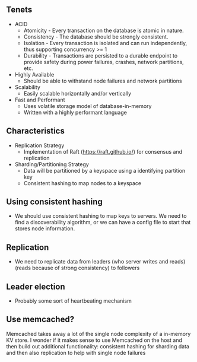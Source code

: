 ## Tenets
* ACID
    * Atomicity - Every transaction on the database is atomic in nature.
    * Consistency - The database should be strongly consistent.
    * Isolation - Every transaction is isolated and can run independently, thus supporting concurrency >= 1
    * Durability - Transactions are persisted to a durable endpoint to provide safety during power failures, crashes, network partitions, etc.
* Highly Available
    * Should be able to withstand node failures and network partitions
* Scalability
    * Easily scalable horizontally and/or vertically
* Fast and Performant
    * Uses volatile storage model of database-in-memory
    * Written with a highly performant language

## Characteristics
* Replication Strategy
    * Implementation of Raft (https://raft.github.io/) for consensus and replication
* Sharding/Partitioning Strategy
    * Data will be partitioned by a keyspace using a identifying partition key
    * Consistent hashing to map nodes to a keyspace


## Using consistent hashing
* We should use consistent hashing to map keys to servers. We need to find a discoverability algorithm, or we can have a config file to start that stores node information.

## Replication
* We need to replicate data from leaders (who server writes and reads) (reads because of strong consistency) to followers

## Leader election
* Probably some sort of heartbeating mechanism

## Use memcached?
Memcached takes away a lot of the single node complexity of a in-memory KV store. I wonder if it makes sense to use Memcached on the host and then build out additional functionality: consistent hashing for sharding data and then also replication to help with single node failures
